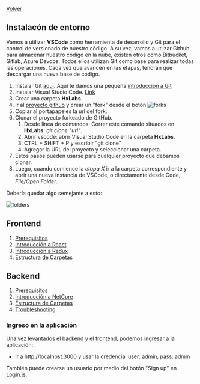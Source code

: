 [Volver](../README.md)

## Instalacón de entorno
Vamos a utilizar __VSCode__ como herramienta de desarrollo y Git para el control de versionado de nuestro código.
A su vez, vamos a utlizar Github para almacenar nuestro código en la nube, existen otros como Bitbucket, Gitlab, Azure Devops. Todos ellos utilizan Git como base para realizar todas las operaciones.
Cada vez que avancen en las etapas, tendrán que descargar una nueva base de código. 

1. Instalar Git [aquí](https://git-scm.com/downloads). Aquí te damos una pequeña [introducción a Git](./index_git.md)
1. Instalar Visual Studio Code. [Link](https://code.visualstudio.com/)
1. Crear una carpeta __HxLabs__.
1. Ir al [proyecto github](https://github.com/chbohm/HexactaLabs-NetCore_React-Initial) y crear un "fork" desde el botón
![forks](./images/forks_example.png)
1. Copiar al portapapeles la url del fork.
1. Clonar el proyecto forkeado de GitHub.
	1. Desde linea de comandos: Correr este comando situados en __HxLabs__:  *git clone "url"*.
	1. Abrir vscode: abrir Visual Studio Code en la carpeta __HxLabs__.
	1. CTRL + SHIFT + P y escribir "git clone"
	1. Agregar la URL del proyecto y seleccionar una carpeta.
1. Estos pasos pueden usarse para cualquier proyecto que debamos clonar.
1. Luego, cuando comience la *etapa X* ir a la carpeta correspondiente y abrir una nueva instancia de VSCode, o directamente desde Code, *File/Open Folder*.

Debería quedar algo semejante a esto: 

![folders](./images/folders_git.png)

## Frontend

1. [Prerequisitos](./prerequisitos.md)
2. [Introducción a React](./react.md)
3. [Introducción a Redux](./redux.md)
4. [Estructura de Carpetas](./estructura-carpetas.md)

## Backend

1. [Prerequisitos](./prerequisitosnetcore.md)
2. [Introducción a NetCore](./netcore.md)
3. [Estructura de Carpetas](./estructura-carpetas-netcore.md)
4. [Troubleshooting](./troubleshooting.md)


### Ingreso en la aplicación
Una vez levantados el backend y el frontend, podemos ingresar a la aplicación:
- Ir a http://localhost:3000 y usar la credencial user: admin, pass: admin

También puede crearse un usuario por medio del botón "Sign up" en [Login.js](../Stock.Web/client-app/src/modules/auth/presentational/Login.js).

